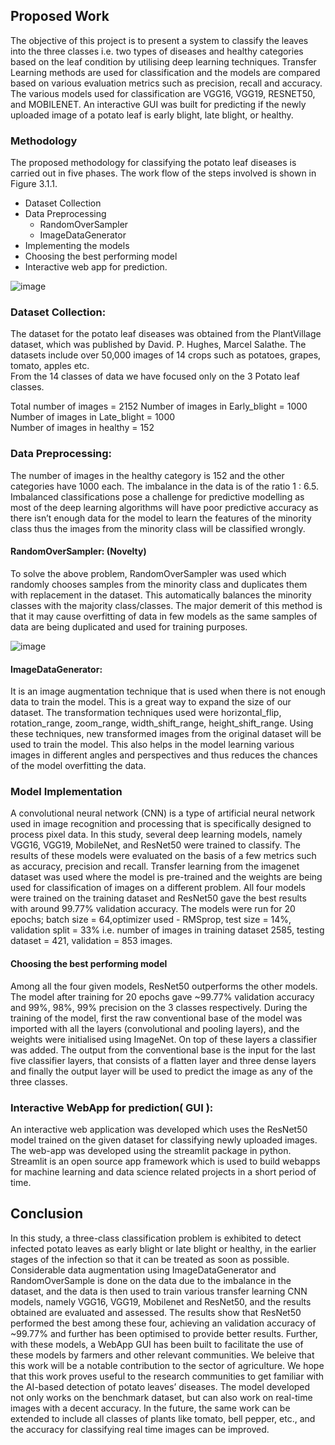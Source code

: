 ## Proposed Work
The objective of this project is to present a system to classify the leaves into the three classes i.e. two types of diseases and healthy categories based on the leaf condition by utilising deep learning techniques. Transfer Learning methods are used for classification and the models are compared based on various evaluation metrics such as precision, recall and accuracy. The various models used for classification are VGG16, VGG19, RESNET50, and MOBILENET. An interactive GUI was built for predicting if the newly uploaded image of a potato leaf is early blight, late blight, or healthy.

### Methodology
The proposed methodology for classifying the potato leaf diseases is carried out in five phases. The work flow of the steps involved is shown in Figure 3.1.1.
- Dataset Collection
- Data Preprocessing
    - RandomOverSampler
    - ImageDataGenerator
- Implementing the models
- Choosing the best performing model
- Interactive web app for prediction.

![image](https://user-images.githubusercontent.com/69286061/179724067-2a126d59-b976-4d3a-8836-21da596babf0.png)

### Dataset Collection:
The dataset for the potato leaf diseases was obtained from the PlantVillage dataset, which was published by David. P. Hughes, Marcel Salathe. The datasets include over 50,000 images of 14 crops such as potatoes, grapes, tomato, apples etc.\
From the 14 classes of data we have focused only on the 3 Potato leaf classes.

Total number of images = 2152
Number of images in Early_blight = 1000\
Number of images in Late_blight = 1000\
Number of images in healthy = 152

### Data Preprocessing:
The number of images in the healthy category is 152 and the other categories have 1000 each. The imbalance in the data is of the ratio 1 : 6.5. Imbalanced classifications pose a challenge for predictive modelling as most of the deep learning algorithms will have poor predictive accuracy as there isn’t enough data for the model to learn the features of the minority class thus the images from the minority class will be classified wrongly.
#### RandomOverSampler: (Novelty)
To solve the above problem, RandomOverSampler was used which randomly chooses samples from the minority class and duplicates them with replacement in the dataset. This automatically balances the minority classes with the majority class/classes. The major demerit of this method is that it may cause overfitting of data in few models as the same samples of data are being duplicated and used for training purposes.

![image](https://github.com/yashwanth-alapati/Transfer-Learning/assets/145064639/9340046d-99f7-4bba-8217-e4dd484dafdf)



#### ImageDataGenerator:
It is an image augmentation technique that is used when there is not enough data to train the model. This is a great way to expand the size of our dataset. The transformation techniques used were horizontal_flip, rotation_range, zoom_range, width_shift_range, height_shift_range. Using these techniques, new transformed images from the original dataset will be used to train the model. This also helps in the model learning various images in different angles and perspectives and thus reduces the chances of the model overfitting the data.

### Model Implementation
A convolutional neural network (CNN) is a type of artificial neural network used in image recognition and processing that is specifically designed to process pixel data. In this study, several deep learning models, namely VGG16, VGG19, MobileNet, and ResNet50 were trained to classify. The results of these models were evaluated on the basis of a few metrics such as accuracy, precision and recall. Transfer learning from the imagenet dataset was used where the model is pre-trained and the weights are being used for classification of images on a different problem. All four models were trained on the training dataset and ResNet50 gave the best results with around 99.77% validation accuracy.
The models were run for 20 epochs; batch size = 64,optimizer used - RMSprop, test size = 14%, validation split = 33% i.e. number of images in training dataset 2585, testing dataset = 421, validation = 853 images.
#### Choosing the best performing model
Among all the four given models, ResNet50 outperforms the other models. The model after training for 20 epochs gave ~99.77% validation accuracy and 99%, 98%, 99% precision on the 3 classes respectively. During the training of the model, first the raw conventional base of the model was imported with all the layers (convolutional and pooling layers), and the weights were initialised using ImageNet. On top of these layers a classifier was added. The output from the conventional base is the input for the last five classifier layers, that consists of a flatten layer and three dense layers and finally the output layer will be used to predict the image as any of the three classes.
### Interactive WebApp for prediction( GUI ):
An interactive web application was developed which uses the ResNet50 model trained on the given dataset for classifying newly uploaded images.
The web-app was developed using the streamlit package in python. Streamlit is an open source app framework which is used to build webapps for machine learning and data science related projects in a short period of time.


## Conclusion
In this study, a three-class classification problem is exhibited to detect infected potato leaves as early blight or late blight or healthy, in the earlier stages of the infection so that it can be treated as soon as possible. Considerable data augmentation using ImageDataGenerator and RandomOverSample is done on the data due to the imbalance in the dataset, and the data is then used to train various transfer learning CNN models, namely VGG16, VGG19, Mobilenet and ResNet50, and the results obtained are evaluated and assessed.
The results show that ResNet50 performed the best among these four, achieving an validation accuracy of ~99.77% and further has been optimised to provide better results. Further, with these models, a WebApp GUI has been built to facilitate the use of these models by farmers and other relevant communities. We beleive that this work will be a notable contribution to the sector of agriculture. We hope that this work proves useful to the research communities to get familiar with the AI-based detection of potato leaves’ diseases. The model developed not only works on the benchmark dataset, but can also work on real-time images with a decent accuracy.
In the future, the same work can be extended to include all classes of plants like tomato, bell pepper, etc., and the accuracy for classifying real time images can be improved.
